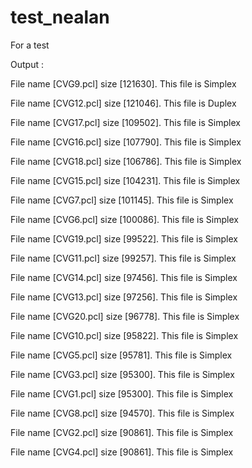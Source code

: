 # test_nealan
For a test

Output :

File name [CVG9.pcl] size [121630]. This file is Simplex

File name [CVG12.pcl] size [121046]. This file is Duplex

File name [CVG17.pcl] size [109502]. This file is Simplex

File name [CVG16.pcl] size [107790]. This file is Simplex

File name [CVG18.pcl] size [106786]. This file is Simplex

File name [CVG15.pcl] size [104231]. This file is Simplex

File name [CVG7.pcl] size [101145]. This file is Simplex

File name [CVG6.pcl] size [100086]. This file is Simplex

File name [CVG19.pcl] size [99522]. This file is Simplex

File name [CVG11.pcl] size [99257]. This file is Simplex

File name [CVG14.pcl] size [97456]. This file is Simplex

File name [CVG13.pcl] size [97256]. This file is Simplex

File name [CVG20.pcl] size [96778]. This file is Simplex

File name [CVG10.pcl] size [95822]. This file is Simplex

File name [CVG5.pcl] size [95781]. This file is Simplex

File name [CVG3.pcl] size [95300]. This file is Simplex

File name [CVG1.pcl] size [95300]. This file is Simplex

File name [CVG8.pcl] size [94570]. This file is Simplex

File name [CVG2.pcl] size [90861]. This file is Simplex

File name [CVG4.pcl] size [90861]. This file is Simplex
